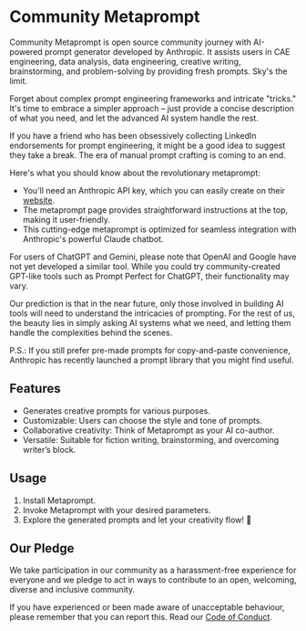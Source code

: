 # Community Metaprompt

Community Metaprompt is open source community journey with AI-powered prompt generator developed by Anthropic. It assists users in CAE engineering, data analysis, data engineering, creative writing, brainstorming, and problem-solving by providing fresh prompts. Sky's the limit.

Forget about complex prompt engineering frameworks and intricate "tricks." It's time to embrace a simpler approach – just provide a concise description of what you need, and let the advanced AI system handle the rest.

If you have a friend who has been obsessively collecting LinkedIn endorsements for prompt engineering, it might be a good idea to suggest they take a break. The era of manual prompt crafting is coming to an end.

Here's what you should know about the revolutionary metaprompt:

- You'll need an Anthropic API key, which you can easily create on their [website](https://console.anthropic.com/create).
- The metaprompt page provides straightforward instructions at the top, making it user-friendly.
- This cutting-edge metaprompt is optimized for seamless integration with Anthropic's powerful Claude chatbot.

For users of ChatGPT and Gemini, please note that OpenAI and Google have not yet developed a similar tool. While you could try community-created GPT-like tools such as Prompt Perfect for ChatGPT, their functionality may vary.

Our prediction is that in the near future, only those involved in building AI tools will need to understand the intricacies of prompting. For the rest of us, the beauty lies in simply asking AI systems what we need, and letting them handle the complexities behind the scenes.

P.S.: If you still prefer pre-made prompts for copy-and-paste convenience, Anthropic has recently launched a prompt library that you might find useful.

## Features

- Generates creative prompts for various purposes.
- Customizable: Users can choose the style and tone of prompts.
- Collaborative creativity: Think of Metaprompt as your AI co-author.
- Versatile: Suitable for fiction writing, brainstorming, and overcoming writer’s block.

## Usage

1. Install Metaprompt.
2. Invoke Metaprompt with your desired parameters.
3. Explore the generated prompts and let your creativity flow! 🚀

## Our Pledge

We take participation in our community as a harassment-free experience for everyone and we pledge to act in ways to contribute to an open, welcoming, diverse and inclusive community.  

If you have experienced or been made aware of unacceptable behaviour, please remember that you can report this.  Read our [Code of Conduct](https://github.com/EddieHubCommunity/template/blob/main/CODE_OF_CONDUCT.md).
